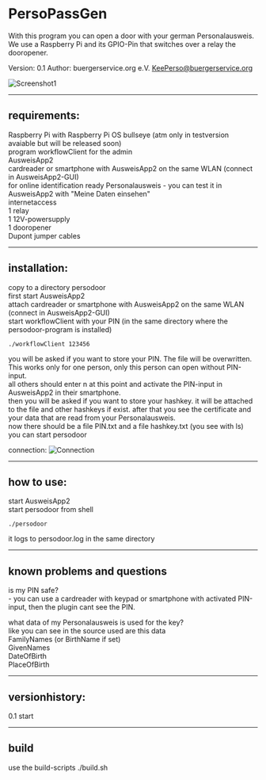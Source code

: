 # PersoPassGen
With this program you can open a door with your german Personalausweis.  
We use a Raspberry Pi and its GPIO-Pin that switches over a relay the dooropener.    

Version: 0.1 
Author: buergerservice.org e.V. <KeePerso@buergerservice.org>  


![Screenshot1](screenshot1.jpg)

-------------
requirements:
-------------
Raspberry Pi with Raspberry Pi OS bullseye (atm only in testversion avaiable but will be released soon)  
program workflowClient for the admin   
AusweisApp2  
cardreader or smartphone with AusweisApp2 on the same WLAN (connect in AusweisApp2-GUI)  
for online identification ready Personalausweis - you can test it in AusweisApp2 with "Meine Daten einsehen"  
internetaccess  
1 relay  
1 12V-powersupply  
1 dooropener  
Dupont jumper cables   


-------------
installation:
-------------
copy to a directory persodoor   
first start AusweisApp2   
attach cardreader or smartphone with AusweisApp2 on the same WLAN (connect in AusweisApp2-GUI)  
start workflowClient with your PIN (in the same directory where the persodoor-program is installed)    
```
./workflowClient 123456
```
you will be asked if you want to store your PIN. The file will be overwritten. This works only for one person, only this person can open without PIN-input.   
all others should enter n at this point and activate the PIN-input in AusweisApp2 in their smartphone.    
then you will be asked if you want to store your hashkey. it will be attached to the file and other hashkeys if exist.
after that you see the certificate and your data that are read from your Personalausweis.   
now there should be a file PIN.txt and a file hashkey.txt (you see with ls)   
you can start persodoor

connection:
![Connection](connection.jpg)


-----------
how to use:
-----------
start AusweisApp2  
start persodoor from shell 
```
./persodoor
```
it logs to persodoor.log in the same directory  


----------------------------
known problems and questions
----------------------------

is my PIN safe?  
	- you can use a cardreader with keypad or smartphone with activated PIN-input, then the plugin cant see the PIN.  

what data of my Personalausweis is used for the key?  
	like you can see in the source used are this data  
	FamilyNames (or BirthName if set)  
	GivenNames  
	DateOfBirth  
	PlaceOfBirth  
 



---------------
versionhistory:
---------------
0.1 start  


-----
build
-----
use the build-scripts ./build.sh  
